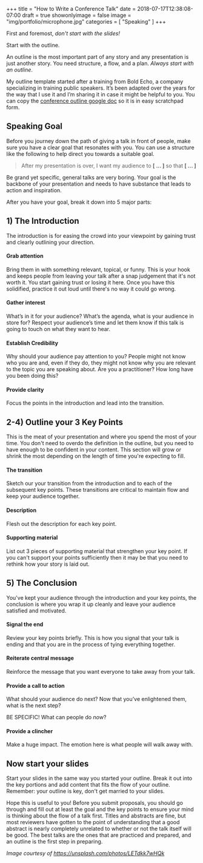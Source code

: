 +++
title = "How to Write a Conference Talk"
date = 2018-07-17T12:38:08-07:00
draft = true
showonlyimage = false
image = "img/portfolio/microphone.jpg"
categories = [ "Speaking" ]
+++

First and foremost, *don't start with the slides!*

<!--more-->

Start with the outline.

An outline is the most important part of any story and any presentation is just another story. You need structure, a flow, and a plan. *Always start with an outline*.

My outline template started after a training from Bold Echo, a company specializing in training public speakers. It’s been adapted over the years for the way that I use it and I’m sharing it in case it might be helpful to you. You can copy the [conference outline google doc](https://docs.google.com/document/d/1vkoUMHrNav6_m1f-xIDJDoT5hMaS5x765IIlzo8inkI/edit) so it is in easy scratchpad form.

## Speaking Goal

Before you journey down the path of giving a talk in front of people, make sure you have a clear goal that resonates with you. You can use a structure like the following to help direct you towards a suitable goal.

> After my presentation is over, I want my audience to **[ ... ]** so that **[ ... ]**

Be grand yet specific, general talks are very boring. Your goal is the backbone of your presentation and needs to have substance that leads to action and inspiration.

After you have your goal, break it down into 5 major parts:

## 1) The Introduction

The introduction is for easing the crowd into your viewpoint by gaining trust and clearly outlining your direction.

#### Grab attention

Bring them in with something relevant, topical, or funny. This is your hook and keeps people from leaving your talk after a snap judgement that it's not worth it. You start gaining trust or losing it here. Once you have this solidified, practice it out loud until there's no way it could go wrong.

#### Gather interest

What’s in it for your audience? What’s the agenda, what is your audience in store for? Respect your audience’s time and let them know if this talk is going to touch on what they want to hear.

#### Establish Credibility

Why should your audience pay attention to you? People might not know who you are and, even if they do, they might not know why you are relevant to the topic you are speaking about. Are you a practitioner? How long have you been doing this?

#### Provide clarity

Focus the points in the introduction and lead into the transition.

## 2-4) Outline your 3 Key Points

This is the meat of your presentation and where you spend the most of your time. You don't need to overdo the definition in the outline, but you need to have enough to be confident in your content. This section will grow or shrink the most depending on the length of time you're expecting to fill.

#### The transition

Sketch our your transition from the introduction and to each of the subsequent key points. These transitions are critical to maintain flow and keep your audience together.

#### Description

Flesh out the description for each key point.

#### Supporting material

List out 3 pieces of supporting material that strengthen your key point. If you can't support your points sufficiently then it may be that you need to rethink how your story is laid out.

## 5) The Conclusion

You've kept your audience through the introduction and your key points, the conclusion is where you wrap it up cleanly and leave your audience satisfied and motivated.

#### Signal the end

Review your key points briefly. This is how you signal that your talk is ending and that you are in the process of tying everything together.

#### Reiterate central message

Reinforce the message that you want everyone to take away from your talk.

#### Provide a call to action

What should your audience do next? Now that you’ve enlightened them, what is the next step? 

BE SPECIFIC! What can people do *now*?

#### Provide a clincher

Make a huge impact. The emotion here is what people will walk away with.

## Now start your slides

Start your slides in the same way you started your outline. Break it out into the key portions and add content that fits the flow of your outline. Remember: your outline is key, don't get married to your slides.

Hope this is useful to you! Before you submit proposals, you should go through and fill out at least the goal and the key points to ensure your mind is thinking about the flow of a talk first. Titles and abstracts are fine, but most reviewers have gotten to the point of understanding that a good abstract is nearly completely unrelated to whether or not the talk itself will be good. The best talks are the ones that are practiced and prepared, and an outline is the first step in preparing.

*Image courtesy of https://unsplash.com/photos/LETdkk7wHQk*